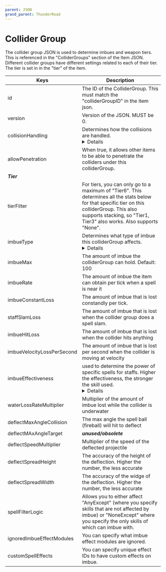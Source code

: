 ```yaml
---
parent: JSON
grand_parent: ThunderRoad
---
```


# Collider Group

The collider group JSON is used to determine imbues and weapon tiers. This is referenced in the "ColliderGroups" section of the Item JSON. Different collider groups have different settings related to each of their tier. The tier is set in in the "tier" of the item.

| Keys                          | Description |
| ---                           | --- |
| id                            | The ID of the ColliderGroup. This must match the "colliderGroupID" in the item json. |
| version                       | Version of the JSON. MUST be 0.
| collisionHandling             | Determines how the collisions are handled. <details>ByGroup: Handles the collision by group, of which if the item is pierced inside the object, it can't collide with the part with the same collider group.<br>ByCollider: Handles the collision per collider. This allows an item to pierce the same object multiple times and still hold collisions against it. For example, if a spike wall was one ColliderGroup, the spikes could pierce once and then also pierce the same part again with a different spike. </details> | 
| allowPenetration              | When true, it allows other items to be able to penetrate the colliders under this colliderGroup. |
| ***Tier***                    |
| tierFilter                    | For tiers, you can only go to a maximum of "Tier6". This determines all the stats below for that specific tier on this colliderGroup. This also supports stacking, so "Tier1, Tier3" also works. Also supports "None". |
| imbueType                     | Determines what type of imbue this colliderGroup affects. <details>• None - Doesn't Imbue <br>• Metal - Unused <br>• Blade - Used for all blades, able to be imbued. <br>• Crystal - Able to be imbued and cast magic effects (like slams). <br>• Custom - Allows custom coded imbue effects (like torch lighting up dispersing with velocity). </details>
| imbueMax                      | The amount of imbue the colliderGroup can hold. Default: 100 |
| imbueRate                     | The amount of imbue the item can obtain per tick when a spell is near it |
| imbueConstantLoss             | The amount of imbue that is lost constandly per tick. |
| staffSlamLoss                 | The amount of imbue that is lost when the collider group does a spell slam.
| imbueHitLoss                  | The amount of imbue that is lost when the collider hits anything |
| imbueVelocityLossPerSecond    | The amount of imbue that is lost per second when the collider is moving at velocity |
| imbueEffectiveness            | used to determine the power of specific spells for staffs. Higher the effectiveness, the stronger the skill used. <details>  Spells affected by this are: <br>• Gravity Slam <br>• Gravity Hammer <br>• Fire Slam <br>• Arcwire </details> |
| waterLossRateMultiplier       | Multiplier of the amount of imbue lost while the collider is underwater |
| deflectMaxAngleCollision      | The max angle the spell ball (fireball) will hit to deflect |
| deflectMAxAngleTarget         | ***unused/obsolete*** |
| deflectSpeedMultiplier        | Multiplier of the speed of the deflected projectile |
| deflectSpreadHeight           | The accuracy of the height of the deflection. Higher the number, the less accurate |
| deflectSpreadWidth            | The accuracy of the widge of the deflection. Higher the number, the less accurate |
| spellFilterLogic              | Allows you to either affect "AnyExcept" (where you specify skills that are not affected by imbue) or "NoneExcept" where you specify the only skills of which can imbue with. |
| ignoredImbueEffectModules     | You can specify what imbue effect modules are ignored. |
| customSpellEffects            | You can specify unique effect IDs to have custom effects on imbue.